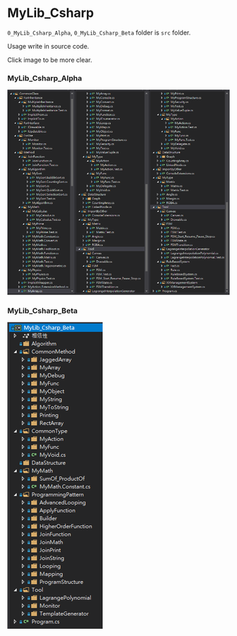 # MyLib_Csharp

`0_MyLib_Csharp_Alpha`, `0_MyLib_Csharp_Beta` folder is `src` folder.

Usage write in source code.

Click image to be more clear.

### MyLib_Csharp_Alpha

![](https://raw.githubusercontent.com/CWKSC/MyLib_Csharp/master/image/MyLib_Csharp_Alpha.png)

### MyLib_Csharp_Beta

![](https://raw.githubusercontent.com/CWKSC/MyLib_Csharp/master/image/MyLib_Csharp_Beta.png)
